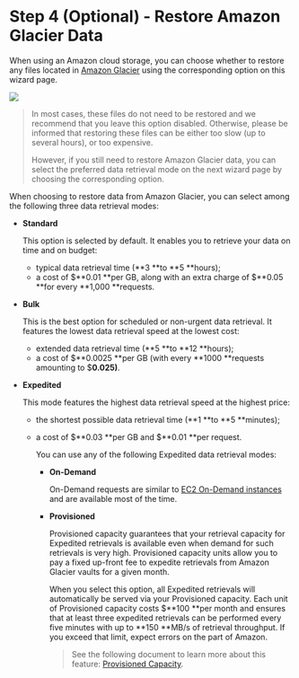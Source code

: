 # Step 4 \(Optional\) - Restore Amazon Glacier Data

When using an Amazon cloud storage, you can choose whether to restore any files located in [Amazon Glacier](https://aws.amazon.com/glacier/) using the corresponding option on this wizard page.

![](https://github.com/robertzakiev/gitbook/tree/703d9f96af3546d5a85e17cd24df8e3834d130e4/assets/restore-glacier-data.png)

> In most cases, these files do not need to be restored and we recommend that you leave this option disabled. Otherwise, please be informed that restoring these files can be either too slow \(up to several hours\), or too expensive.
>
> However, if you still need to restore Amazon Glacier data, you can select the preferred data retrieval mode on the next wizard page by choosing the corresponding option.

When choosing to restore data from Amazon Glacier, you can select among the following three data retrieval modes:

* **Standard**

  This option is selected by default. It enables you to retrieve your data on time and on budget:

  * typical data retrieval time \(**3 **to **5 **hours\);
  * a cost of $**0.01 **per GB, along with an extra charge of $**0.05 **for every **1,000 **requests.

* **Bulk**

  This is the best option for scheduled or non-urgent data retrieval. It features the lowest data retrieval speed at the lowest cost:

  * extended data retrieval time \(**5 **to **12 **hours\);
  * a cost of $**0.0025 **per GB \(with every **1000 **requests amounting to $**0.025\)**.

* **Expedited**

  This mode features the highest data retrieval speed at the highest price:

  * the shortest possible data retrieval time \(**1 **to **5 **minutes\);
  * a cost of $**0.03 **per GB and $**0.01 **per request.

    You can use any of the following Expedited data retrieval modes:

    * **On-Demand**

      On-Demand requests are similar to [EC2 On-Demand instances](https://aws.amazon.com/ec2/pricing/) and are available most of the time.

    * **Provisioned**

      Provisioned capacity guarantees that your retrieval capacity for Expedited retrievals is available even when demand for such retrievals is very high. Provisioned capacity units allow you to pay a fixed up-front fee to expedite retrievals from Amazon Glacier vaults for a given month.

      When you select this option, all Expedited retrievals will automatically be served via your Provisioned capacity. Each unit of Provisioned capacity costs $**100 **per month and ensures that at least three expedited retrievals can be performed every five minutes with up to **150 **MB/s of retrieval throughput. If you exceed that limit, expect errors on the part of Amazon.

      > See the following document to learn more about this feature: [Provisioned Capacity](https://docs.aws.amazon.com/amazonglacier/latest/dev/downloading-an-archive-two-steps.html#api-downloading-an-archive-two-steps-retrieval-expedited-capacity).

